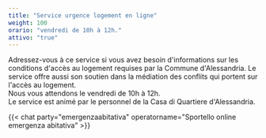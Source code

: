```yaml
---
title: "Service urgence logement en ligne"
weight: 100
orario: "vendredi de 10h à 12h."
attivo: "true"
---
```


Adressez-vous à ce service si vous avez besoin d'informations sur les conditions d'accès au logement requises par la Commune d'Alessandria. Le service offre aussi son soutien dans la médiation des conflits qui portent sur l'accès au logement.  
Nous vous attendons le vendredi de 10h à 12h.  
Le service est animé par le personnel de la Casa di Quartiere d'Alessandria.

{{< chat party="emergenzaabitativa" operatorname="Sportello online emergenza abitativa" >}}
